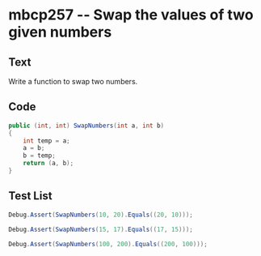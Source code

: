 # mbcp257 -- Swap the values of two given numbers

## Text

Write a function to swap two numbers.

## Code

```csharp
public (int, int) SwapNumbers(int a, int b)  
{  
    int temp = a;  
    a = b;  
    b = temp;  
    return (a, b);  
}
```

## Test List

```csharp
Debug.Assert(SwapNumbers(10, 20).Equals((20, 10)));
```

```csharp
Debug.Assert(SwapNumbers(15, 17).Equals((17, 15)));
```

```csharp
Debug.Assert(SwapNumbers(100, 200).Equals((200, 100)));
```

